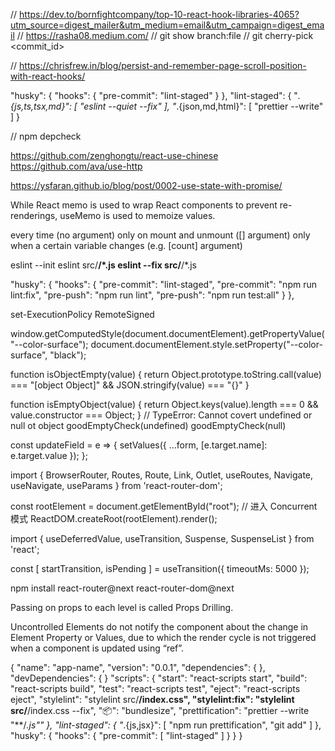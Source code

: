 // https://dev.to/bornfightcompany/top-10-react-hook-libraries-4065?utm_source=digest_mailer&utm_medium=email&utm_campaign=digest_email
// https://rasha08.medium.com/
// git show branch:file
// git cherry-pick <commit_id>

// https://chrisfrew.in/blog/persist-and-remember-page-scroll-position-with-react-hooks/

"husky": {
    "hooks": {
        "pre-commit": "lint-staged"
    }
},
"lint-staged": {
    "*.{js,ts,tsx,md}": [
        "eslint --quiet --fix"
    ],
    "*.{json,md,html}": [
        "prettier --write"
    ]
}


// npm depcheck



https://github.com/zenghongtu/react-use-chinese
https://github.com/ava/use-http

https://ysfaran.github.io/blog/post/0002-use-state-with-promise/

While React memo is used to wrap React components to prevent re-renderings,
useMemo is used to memoize values.

every time (no argument)
only on mount and unmount ([] argument)
only when a certain variable changes (e.g. [count] argument)


eslint --init
eslint src/**/*.js
eslint --fix src/**/*.js

"husky": {
  "hooks": {
    "pre-commit": "lint-staged",
    "pre-commit": "npm run lint:fix",
    "pre-push": "npm run lint",
    "pre-push": "npm run test:all"
  }
},

  set-ExecutionPolicy RemoteSigned

  <!-- <li style={Object.assign({}, fooStyles, barStyles)}> -->

  window.getComputedStyle(document.documentElement).getPropertyValue("--color-surface");
  document.documentElement.style.setProperty("--color-surface", "black");

function isObjectEmpty(value) {
  return Object.prototype.toString.call(value) === "[object Object]" && JSON.stringify(value) === "{}"
}

function isEmptyObject(value) {
  return Object.keys(value).length === 0 && value.constructor === Object;
}
// TypeError: Cannot covert undefined or null ot object
goodEmptyCheck(undefined)
goodEmptyCheck(null)

const updateField = e => {
  setValues({
    ...form,
    [e.target.name]: e.target.value
  });
};

import {
  BrowserRouter,
  Routes,
  Route,
  Link,
  Outlet,
  useRoutes,
  Navigate,
  useNavigate,
  useParams
} from 'react-router-dom';

const rootElement = document.getElementById("root");
// 进入 Concurrent 模式
ReactDOM.createRoot(rootElement).render(<App />);

import {
  useDeferredValue,
  useTransition,
  Suspense,
  SuspenseList
 } from 'react';

 const [
    startTransition,
    isPending
  ] = useTransition({
    timeoutMs: 5000
  });

  npm install react-router@next react-router-dom@next

   Passing on props to each level is called Props Drilling.

   Uncontrolled Elements do not notify the component about the change in Element Property or Values, due to which the render cycle is not triggered when a component is updated using “ref”.



{
  "name": "app-name",
  "version": "0.0.1",
  "dependencies": { },
  "devDependencies": { }
  "scripts": {
    "start": "react-scripts start",
    "build": "react-scripts build",
    "test": "react-scripts test",
    "eject": "react-scripts eject",
    "stylelint": "stylelint src/**/index.css",
    "stylelint:fix": "stylelint src/**/index.css --fix",
    "📦": "bundlesize",
    "prettification": "prettier --write \"**/*.js\""
  },
  "lint-staged": {
    "*.{js,jsx}": [
      "npm run prettification",
      "git add"
    ]
  },
  "husky": {
    "hooks": {
      "pre-commit": [
        "lint-staged"
      ]
    }
  }
}
